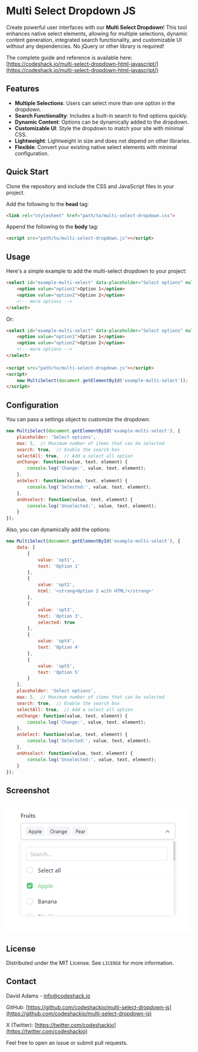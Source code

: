 
# Multi Select Dropdown JS

Create powerful user interfaces with our **Multi Select Dropdown**! This tool enhances native select elements, allowing for multiple selections, dynamic content generation, integrated search functionality, and customizable UI without any dependencies. No jQuery or other library is required!

The complete guide and reference is available here: [https://codeshack.io/multi-select-dropdown-html-javascript/](https://codeshack.io/multi-select-dropdown-html-javascript/)

## Features
- **Multiple Selections**: Users can select more than one option in the dropdown.
- **Search Functionality**: Includes a built-in search to find options quickly.
- **Dynamic Content**: Options can be dynamically added to the dropdown.
- **Customizable UI**: Style the dropdown to match your site with minimal CSS.
- **Lightweight**: Lightweight in size and does not depend on other libraries.
- **Flexible**: Convert your existing native select elements with minimal configuration.

## Quick Start
Clone the repository and include the CSS and JavaScript files in your project.

Add the following to the **head** tag:
```html
<link rel="stylesheet" href="path/to/multi-select-dropdown.css">
```
Append the following to the **body** tag:
```html
<script src="path/to/multi-select-dropdown.js"></script>
```

## Usage

Here's a simple example to add the multi-select dropdown to your project:

```html
<select id="example-multi-select" data-placeholder="Select options" multiple="multiple" data-multi-select>
    <option value="option1">Option 1</option>
    <option value="option2">Option 2</option>
    <!-- more options -->
</select>
```
Or:
```html
<select id="example-multi-select" data-placeholder="Select options" multiple="multiple">
    <option value="option1">Option 1</option>
    <option value="option2">Option 2</option>
    <!-- more options -->
</select>

<script src="path/to/multi-select-dropdown.js"></script>
<script>
    new MultiSelect(document.getElementById('example-multi-select'));
</script>
```

## Configuration

You can pass a settings object to customize the dropdown:

```javascript
new MultiSelect(document.getElementById('example-multi-select'), {
    placeholder: 'Select options',
    max: 5,  // Maximum number of items that can be selected
    search: true,  // Enable the search box
    selectAll: true,  // Add a select all option
    onChange: function(value, text, element) {
        console.log('Change:', value, text, element);
    },
    onSelect: function(value, text, element) {
        console.log('Selected:', value, text, element);
    },
    onUnselect: function(value, text, element) {
        console.log('Unselected:', value, text, element);
    }
});
```

Also, you can dynamically add the options:

```javascript
new MultiSelect(document.getElementById('example-multi-select'), {
    data: [
        {
            value: 'opt1',
            text: 'Option 1'
        },
        {
            value: 'opt2',
            html: '<strong>Option 2 with HTML!</strong>'
        },
        {
            value: 'opt3',
            text: 'Option 3',
            selected: true
        },
        {
            value: 'opt4',
            text: 'Option 4'
        },
        {
            value: 'opt5',
            text: 'Option 5'
        }
    ],
    placeholder: 'Select options',
    max: 5,  // Maximum number of items that can be selected
    search: true,  // Enable the search box
    selectAll: true,  // Add a select all option
    onChange: function(value, text, element) {
        console.log('Change:', value, text, element);
    },
    onSelect: function(value, text, element) {
        console.log('Selected:', value, text, element);
    },
    onUnselect: function(value, text, element) {
        console.log('Unselected:', value, text, element);
    }
});
```

## Screenshot

![Screenshot of Multi Select Dropdown](assets/screenshot.png)

## License

Distributed under the MIT License. See `LICENSE` for more information.

## Contact

David Adams - [info@codeshack.io](mailto:info@codeshack.io)

GitHub: [https://github.com/codeshackio/multi-select-dropdown-js](https://github.com/codeshackio/multi-select-dropdown-js)

X (Twitter): [https://twitter.com/codeshackio](https://twitter.com/codeshackio)

Feel free to open an issue or submit pull requests.
